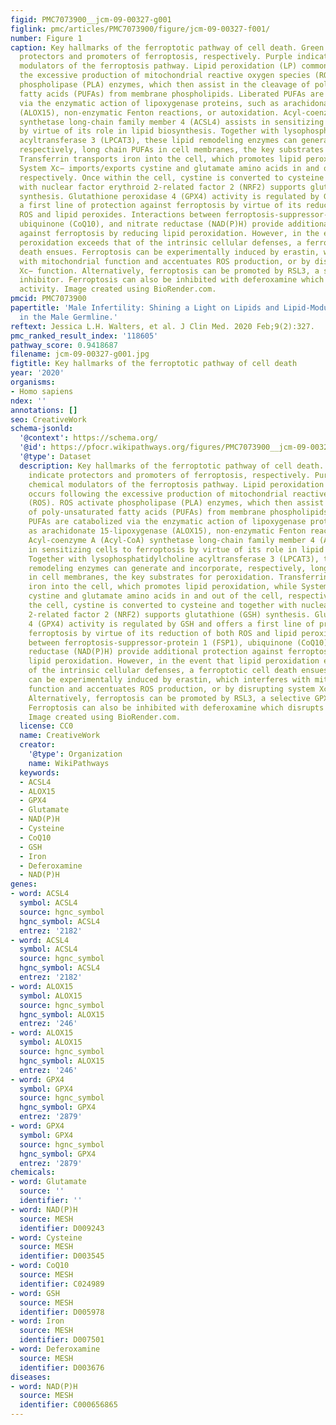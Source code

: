 ```yaml
---
figid: PMC7073900__jcm-09-00327-g001
figlink: pmc/articles/PMC7073900/figure/jcm-09-00327-f001/
number: Figure 1
caption: Key hallmarks of the ferroptotic pathway of cell death. Green and red indicate
  protectors and promoters of ferroptosis, respectively. Purple indicates chemical
  modulators of the ferroptosis pathway. Lipid peroxidation (LP) commonly occurs following
  the excessive production of mitochondrial reactive oxygen species (ROS). ROS activate
  phospholipase (PLA) enzymes, which then assist in the cleavage of poly-unsaturated
  fatty acids (PUFAs) from membrane phospholipids. Liberated PUFAs are catabolized
  via the enzymatic action of lipoxygenase proteins, such as arachidonate 15-lipoxygenase
  (ALOX15), non-enzymatic Fenton reactions, or autoxidation. Acyl-coenzyme A (Acyl-CoA)
  synthetase long-chain family member 4 (ACSL4) assists in sensitizing cells to ferroptosis
  by virtue of its role in lipid biosynthesis. Together with lysophosphatidylcholine
  acyltransferase 3 (LPCAT3), these lipid remodeling enzymes can generate and incorporate,
  respectively, long chain PUFAs in cell membranes, the key substrates for peroxidation.
  Transferrin transports iron into the cell, which promotes lipid peroxidation, while
  System Xc− imports/exports cystine and glutamate amino acids in and out of the cell,
  respectively. Once within the cell, cystine is converted to cysteine and together
  with nuclear factor erythroid 2-related factor 2 (NRF2) supports glutathione (GSH)
  synthesis. Glutathione peroxidase 4 (GPX4) activity is regulated by GSH and offers
  a first line of protection against ferroptosis by virtue of its reduction of both
  ROS and lipid peroxides. Interactions between ferroptosis-suppressor-protein 1 (FSP1),
  ubiquinone (CoQ10), and nitrate reductase (NAD(P)H) provide additional protection
  against ferroptosis by reducing lipid peroxidation. However, in the event that lipid
  peroxidation exceeds that of the intrinsic cellular defenses, a ferroptotic cell
  death ensues. Ferroptosis can be experimentally induced by erastin, which interferes
  with mitochondrial function and accentuates ROS production, or by disrupting system
  Xc− function. Alternatively, ferroptosis can be promoted by RSL3, a selective GPX4
  inhibitor. Ferroptosis can also be inhibited with deferoxamine which disrupts iron
  activity. Image created using BioRender.com.
pmcid: PMC7073900
papertitle: 'Male Infertility: Shining a Light on Lipids and Lipid-Modulating Enzymes
  in the Male Germline.'
reftext: Jessica L.H. Walters, et al. J Clin Med. 2020 Feb;9(2):327.
pmc_ranked_result_index: '118605'
pathway_score: 0.9418687
filename: jcm-09-00327-g001.jpg
figtitle: Key hallmarks of the ferroptotic pathway of cell death
year: '2020'
organisms:
- Homo sapiens
ndex: ''
annotations: []
seo: CreativeWork
schema-jsonld:
  '@context': https://schema.org/
  '@id': https://pfocr.wikipathways.org/figures/PMC7073900__jcm-09-00327-g001.html
  '@type': Dataset
  description: Key hallmarks of the ferroptotic pathway of cell death. Green and red
    indicate protectors and promoters of ferroptosis, respectively. Purple indicates
    chemical modulators of the ferroptosis pathway. Lipid peroxidation (LP) commonly
    occurs following the excessive production of mitochondrial reactive oxygen species
    (ROS). ROS activate phospholipase (PLA) enzymes, which then assist in the cleavage
    of poly-unsaturated fatty acids (PUFAs) from membrane phospholipids. Liberated
    PUFAs are catabolized via the enzymatic action of lipoxygenase proteins, such
    as arachidonate 15-lipoxygenase (ALOX15), non-enzymatic Fenton reactions, or autoxidation.
    Acyl-coenzyme A (Acyl-CoA) synthetase long-chain family member 4 (ACSL4) assists
    in sensitizing cells to ferroptosis by virtue of its role in lipid biosynthesis.
    Together with lysophosphatidylcholine acyltransferase 3 (LPCAT3), these lipid
    remodeling enzymes can generate and incorporate, respectively, long chain PUFAs
    in cell membranes, the key substrates for peroxidation. Transferrin transports
    iron into the cell, which promotes lipid peroxidation, while System Xc− imports/exports
    cystine and glutamate amino acids in and out of the cell, respectively. Once within
    the cell, cystine is converted to cysteine and together with nuclear factor erythroid
    2-related factor 2 (NRF2) supports glutathione (GSH) synthesis. Glutathione peroxidase
    4 (GPX4) activity is regulated by GSH and offers a first line of protection against
    ferroptosis by virtue of its reduction of both ROS and lipid peroxides. Interactions
    between ferroptosis-suppressor-protein 1 (FSP1), ubiquinone (CoQ10), and nitrate
    reductase (NAD(P)H) provide additional protection against ferroptosis by reducing
    lipid peroxidation. However, in the event that lipid peroxidation exceeds that
    of the intrinsic cellular defenses, a ferroptotic cell death ensues. Ferroptosis
    can be experimentally induced by erastin, which interferes with mitochondrial
    function and accentuates ROS production, or by disrupting system Xc− function.
    Alternatively, ferroptosis can be promoted by RSL3, a selective GPX4 inhibitor.
    Ferroptosis can also be inhibited with deferoxamine which disrupts iron activity.
    Image created using BioRender.com.
  license: CC0
  name: CreativeWork
  creator:
    '@type': Organization
    name: WikiPathways
  keywords:
  - ACSL4
  - ALOX15
  - GPX4
  - Glutamate
  - NAD(P)H
  - Cysteine
  - CoQ10
  - GSH
  - Iron
  - Deferoxamine
  - NAD(P)H
genes:
- word: ACSL4
  symbol: ACSL4
  source: hgnc_symbol
  hgnc_symbol: ACSL4
  entrez: '2182'
- word: ACSL4
  symbol: ACSL4
  source: hgnc_symbol
  hgnc_symbol: ACSL4
  entrez: '2182'
- word: ALOX15
  symbol: ALOX15
  source: hgnc_symbol
  hgnc_symbol: ALOX15
  entrez: '246'
- word: ALOX15
  symbol: ALOX15
  source: hgnc_symbol
  hgnc_symbol: ALOX15
  entrez: '246'
- word: GPX4
  symbol: GPX4
  source: hgnc_symbol
  hgnc_symbol: GPX4
  entrez: '2879'
- word: GPX4
  symbol: GPX4
  source: hgnc_symbol
  hgnc_symbol: GPX4
  entrez: '2879'
chemicals:
- word: Glutamate
  source: ''
  identifier: ''
- word: NAD(P)H
  source: MESH
  identifier: D009243
- word: Cysteine
  source: MESH
  identifier: D003545
- word: CoQ10
  source: MESH
  identifier: C024989
- word: GSH
  source: MESH
  identifier: D005978
- word: Iron
  source: MESH
  identifier: D007501
- word: Deferoxamine
  source: MESH
  identifier: D003676
diseases:
- word: NAD(P)H
  source: MESH
  identifier: C000656865
---
```

